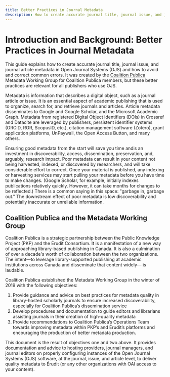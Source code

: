 ```yaml
---
title: Better Practices in Journal Metadata
description: How to create accurate journal title, journal issue, and journal article metadata in Open Journal Systems (OJS) avoid and correct common errors
---
```


# Introduction and Background: Better Practices in Journal Metadata

This guide explains how to create accurate journal title, journal issue, and journal article metadata in Open Journal Systems (OJS) and how to avoid and correct common errors. It was created by the [Coalition Publica](https://www.coalition-publi.ca/) Metadata Working Group for Coalition Publica members, but these better practices are relevant for all publishers who use OJS.

Metadata is information that describes a digital object, such as a journal article or issue. It is an essential aspect of academic publishing that is used to organize, search for, and retrieve journals and articles.  Article metadata disseminates to Google and Google Scholar, and the Microsoft Academic Graph. Metadata from registered Digital Object Identifiers (DOIs) in Crossref and Datacite are leveraged by publishers, persistent identifier systems (ORCID, ROR, ScopusID, etc.), citation management software (Zotero), grant application platforms, UnPaywall, the Open Access Button, and many others.

Ensuring good metadata from the start will save you time andis an investment in discoverability, access, dissemination, preservation, and, arguably, research impact. Poor metadata can result in your content not being harvested, indexed, or discovered by researchers, and will take considerable effort to correct. Once your material is published, any indexing or harvesting services may start pulling your metadata before you have time to make changes. (Google Scholar, for example, initially indexes publications relatively quickly. However, it can take months for changes to be reflected.) There is a common saying in this space: "garbage in, garbage out." The downstream effect of poor metadata is low discoverability and potentially inaccurate or unreliable information.

## Coalition Publica and the Metadata Working Group

Coalition Publica is a strategic partnership between the Public Knowledge Project (PKP) and the Érudit Consortium. It is a manifestation of a new way of approaching library-based publishing in Canada. It is also a culmination of over a decade's worth of collaboration between the two organizations. The intent—to leverage library-supported publishing at academic institutions across Canada and disseminate that content widely— is laudable.

Coalition Publica established the Metadata Working Group in the winter of 2019 with the following objectives:

1. Provide guidance and advice on best practices for metadata quality in library-hosted scholarly journals to ensure increased discoverability, especially for Coalition Publica’s dissemination service
2. Develop procedures and documentation to guide editors and librarians assisting journals in their creation of high-quality metadata
3. Provide recommendations to Coalition Publica’s Operations Team towards improving metadata within PKP’s and Érudit’s platforms and encouraging the production of better metadata production.

This document is the result of objectives one and two above. It provides documentation and advice to hosting providers, journal managers, and journal editors on properly configuring instances of the Open Journal Systems (OJS) software, at the journal, issue, and article level, to deliver quality metadata to Érudit (or any other organizations with OAI access to your content).
